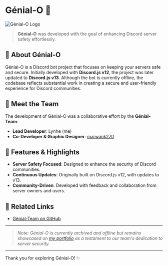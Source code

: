 # Génial-O 🎉

![Génial-O Logo](https://i.goopics.net/4jweiz.png)

> **Génial-O** was developed with the goal of enhancing Discord server safety effortlessly.

## 📜 About Génial-O

Génial-O is a Discord bot project that focuses on keeping your servers safe and secure. Initially developed with **Discord.js v12**, the project was later updated to **Discord.js v13**. Although the bot is currently offline, the codebase reflects substantial work in creating a secure and user-friendly experience for Discord communities.

## 👥 Meet the Team

The development of Génial-O was a collaborative effort by the **Génial-Team**:

- **Lead Developer**: Lynhe (me)
- **Co-Developer & Graphic Designer**: [marwank270](https://github.com/marwank270)

## 🚀 Features & Highlights

- **Server Safety Focused**: Designed to enhance the security of Discord communities.
- **Continuous Updates**: Originally built on Discord.js v12, with updates to v13.
- **Community-Driven**: Developed with feedback and collaboration from server owners and users.

## 🔗 Related Links

- [Génial-Team on GitHub](https://github.com/Genial-Team)

---

> *Note: Génial-O is currently archived and offline but remains showcased on [my portfolio](your-portfolio-link) as a testament to our team's dedication to server security.*

---

Thank you for exploring Génial-O! ✨
